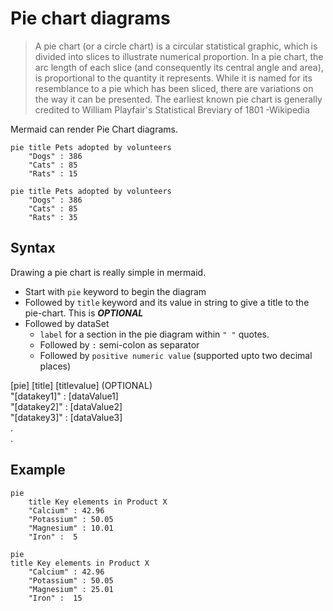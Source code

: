 # Pie chart diagrams

> A pie chart (or a circle chart) is a circular statistical graphic, which is divided into slices to illustrate numerical proportion. In a pie chart, the arc length of each slice (and consequently its central angle and area), is proportional to the quantity it represents. While it is named for its resemblance to a pie which has been sliced, there are variations on the way it can be presented. The earliest known pie chart is generally credited to William Playfair's Statistical Breviary of 1801
-Wikipedia

Mermaid can render Pie Chart diagrams.

```
pie title Pets adopted by volunteers
    "Dogs" : 386
    "Cats" : 85
    "Rats" : 15
```
```mermaid
pie title Pets adopted by volunteers
    "Dogs" : 386
    "Cats" : 85
    "Rats" : 35
```


## Syntax
Drawing a pie chart is really simple in mermaid.
- Start with `pie` keyword to begin the diagram
- Followed by `title` keyword and its value in string to give a title to the pie-chart. This is ***OPTIONAL***
- Followed by dataSet
    - `label` for a section in the pie diagram within `" "` quotes.
    - Followed by `:` semi-colon as separator
    - Followed by `positive numeric value` (supported upto two decimal places)

[pie]
     [title] [titlevalue]  (OPTIONAL)  
      "[datakey1]" : [dataValue1]  
      "[datakey2]" : [dataValue2]  
      "[datakey3]" : [dataValue3]  
      .  
      .

## Example
```
pie
    title Key elements in Product X
    "Calcium" : 42.96
    "Potassium" : 50.05
    "Magnesium" : 10.01
    "Iron" :  5
```
```mermaid
pie
title Key elements in Product X
    "Calcium" : 42.96
    "Potassium" : 50.05
    "Magnesium" : 25.01
    "Iron" :  15
```